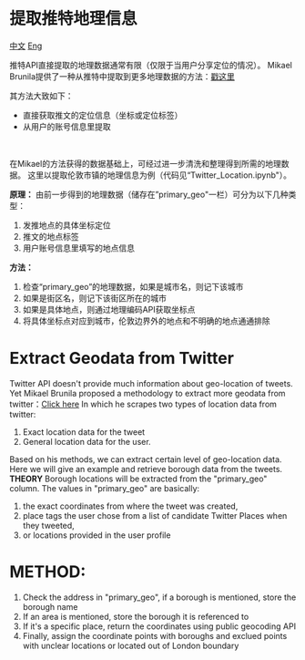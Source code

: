 # 提取推特地理信息
[中文](#提取推特地理信息)  [Eng](#extract-geodata-from-twitter)  

推特API直接提取的地理数据通常有限（仅限于当用户分享定位的情况）。
Mikael Brunila提供了一种从推特中提取到更多地理数据的方法：[戳这里](http://www.mikaelbrunila.fi/2017/03/27/scraping-extracting-mapping-geodata-twitter/)

其方法大致如下：
* 直接获取推文的定位信息（坐标或定位标签）
* 从用户的账号信息里提取

</br>

在Mikael的方法获得的数据基础上，可经过进一步清洗和整理得到所需的地理数据。
这里以提取伦敦市镇的地理信息为例（代码见“Twitter_Location.ipynb"）。

**原理：**
由前一步得到的地理数据（储存在”primary_geo"一栏）可分为以下几种类型：
1. 发推地点的具体坐标定位
2. 推文的地点标签
3. 用户账号信息里填写的地点信息

**方法：**
1. 检查“primary_geo”的地理数据，如果是城市名，则记下该城市
2. 如果是街区名，则记下该街区所在的城市
3. 如果是具体地点，则通过地理编码API获取坐标点
4. 将具体坐标点对应到城市，伦敦边界外的地点和不明确的地点通通排除

# Extract Geodata from Twitter
Twitter API doesn't provide much information about geo-location of tweets.
Yet Mikael Brunila proposed a methodology to extract more geodata from twitter：[Click here](http://www.mikaelbrunila.fi/2017/03/27/scraping-extracting-mapping-geodata-twitter/)
In which he scrapes two types of location data from twitter:
1. Exact location data for the tweet
2. General location data for the user.

Based on his methods, we can extract certain level of geo-location data. Here we will give an example and retrieve borough data from the tweets.
**THEORY**
Borough locations will be extracted from the "primary_geo" column. The values in "primary_geo" are basically:
1. the exact coordinates from where the tweet was created,
2. place tags the user chose from a list of candidate Twitter Places when they tweeted,
3. or locations provided in the user profile

# METHOD:
1. Check the address in "primary_geo", if a borough is mentioned, store the borough name
2. If an area is mentioned, store the borough it is referenced to
3. If it's a specific place, return the coordinates using public geocoding API
4. Finally, assign the coordinate points with boroughs and exclued points with unclear locations or located out of London boundary 

